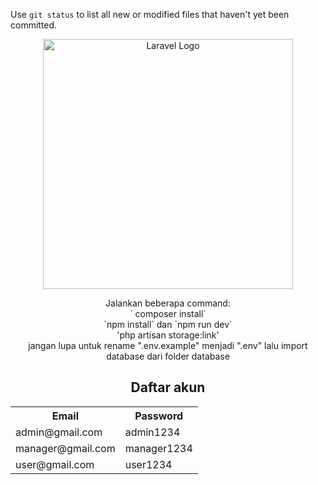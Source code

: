 Use `git status` to list all new or modified files that haven't yet been committed.

<p align="center"><a href="https://laravel.com" target="_blank"><img src="https://raw.githubusercontent.com/laravel/art/master/logo-lockup/5%20SVG/2%20CMYK/1%20Full%20Color/laravel-logolockup-cmyk-red.svg" width="400" alt="Laravel Logo"></a></p>
<center>
    Jalankan beberapa command:
    <br>
   ` composer install`
    <br>
        `npm install` dan `npm run dev`
    <br>
    'php artisan storage:link'
    <br>
    jangan lupa untuk rename ".env.example" menjadi ".env" lalu import database dari folder database
    <h2>Daftar akun</h2>
<table>
        <tr>
            <th>Email</th>
            <th>Password</th>
        </tr>
        <tr>
            <td>admin@gmail.com</td>
            <td>admin1234</td>
        </tr>
        <tr>
            <td>manager@gmail.com</td>
            <td>manager1234</td>
        </tr>
        <tr>
            <td>user@gmail.com</td>
            <td>user1234</td>
        </tr>
    
 
</center>
